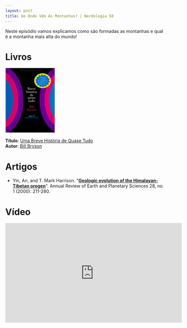 ```yaml
---
layout: post
title: De Onde Vêm As Montanhas? | Nerdologia 58
---
```


Neste episódio vamos explicamos como são formadas as montanhas e qual é a montanha mais alta do mundo!

Livros
=====

![Uma Breve História de Quase Tudo](../images/breve-historia.jpg)

**Título**: [Uma Breve História de Quase Tudo](http://www.submarino.com.br/produto/5485974/livro-uma-breve-historia-de-quase-tudo?opn=JOVEMNERD&epar=jovemnerd&WT.mc_id=afiliados_jovemnerd&WT.mc_ev=Click)<br>
**Autor**: [Bill Bryson](http://www.billbrysonbooks.com/)

Artigos
=====

- Yin, An, and T. Mark Harrison. "[**Geologic evolution of the Himalayan-Tibetan orogen**](http://www.uvm.edu/~lewebb/Geol240/Himalaya/Yin%20and%20Harrison%202000%20Tibet.pdf)". Annual Review of Earth and Planetary Sciences 28, no. 1 (2000): 211-280.

Vídeo
=====

<iframe width="560" height="315" src="https://www.youtube.com/embed/BVJlyopEpeM" frameborder="0" allowfullscreen></iframe>


